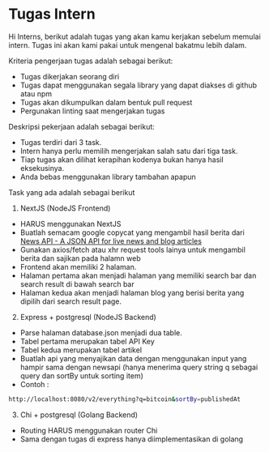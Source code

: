 # Tugas Intern

Hi Interns, berikut adalah tugas yang akan kamu kerjakan sebelum memulai intern.
Tugas ini akan kami pakai untuk mengenal bakatmu lebih dalam.

Kriteria pengerjaan tugas adalah sebagai berikut:

- Tugas dikerjakan seorang diri
- Tugas dapat menggunakan segala library yang dapat diakses di github atau npm
- Tugas akan dikumpulkan dalam bentuk pull request
- Pergunakan linting saat mengerjakan tugas

Deskripsi pekerjaan adalah sebagai berikut:

- Tugas terdiri dari 3 task.
- Intern hanya perlu memilih mengerjakan salah satu dari tiga task.
- Tiap tugas akan dilihat kerapihan kodenya bukan hanya hasil eksekusinya.
- Anda bebas menggunakan library tambahan apapun

Task yang ada adalah sebagai berikut
1. NextJS (NodeJS Frontend)
- HARUS menggunakan NextJS
- Buatlah semacam google copycat yang mengambil hasil berita dari [News API - A JSON API for live news and blog articles](https://newsapi.org/)
- Gunakan axios/fetch atau xhr request tools lainya untuk mengambil berita dan sajikan pada halamn web
- Frontend akan memiliki 2 halaman.
- Halaman pertama akan menjadi halaman yang memiliki search bar dan search result di bawah search bar
- Halaman kedua akan menjadi halaman blog yang berisi berita yang dipilih dari search result page.
  
2. Express + postgresql (NodeJS Backend)
- Parse halaman database.json menjadi dua table.
- Tabel pertama merupakan tabel API Key
- Tabel kedua merupakan tabel artikel
- Buatlah api yang menyajikan data dengan menggunakan input yang hampir sama dengan newsapi (hanya menerima query string q sebagai query dan sortBy untuk sorting item)
- Contoh :
```sh
http://localhost:8080/v2/everything?q=bitcoin&sortBy=publishedAt
```

3. Chi + postgresql (Golang Backend)
- Routing HARUS menggunakan router Chi
- Sama dengan tugas di express hanya diimplementasikan di golang

